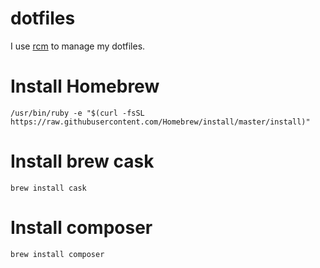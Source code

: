dotfiles
===

I use [rcm](https://github.com/thoughtbot/rcm) to manage my dotfiles.

Install Homebrew
=====

```
/usr/bin/ruby -e "$(curl -fsSL https://raw.githubusercontent.com/Homebrew/install/master/install)"
```

Install brew cask
=====

```
brew install cask
```

Install composer
=====

```
brew install composer
```


